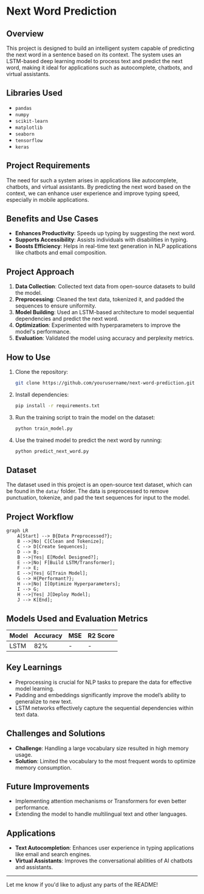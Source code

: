# Next Word Prediction

## Overview
This project is designed to build an intelligent system capable of predicting the next word in a sentence based on its context. The system uses an LSTM-based deep learning model to process text and predict the next word, making it ideal for applications such as autocomplete, chatbots, and virtual assistants.

## Libraries Used
- `pandas`
- `numpy`
- `scikit-learn`
- `matplotlib`
- `seaborn`
- `tensorflow`
- `keras`

## Project Requirements
The need for such a system arises in applications like autocomplete, chatbots, and virtual assistants. By predicting the next word based on the context, we can enhance user experience and improve typing speed, especially in mobile applications.

## Benefits and Use Cases
- **Enhances Productivity**: Speeds up typing by suggesting the next word.
- **Supports Accessibility**: Assists individuals with disabilities in typing.
- **Boosts Efficiency**: Helps in real-time text generation in NLP applications like chatbots and email composition.

## Project Approach
1. **Data Collection**: Collected text data from open-source datasets to build the model.
2. **Preprocessing**: Cleaned the text data, tokenized it, and padded the sequences to ensure uniformity.
3. **Model Building**: Used an LSTM-based architecture to model sequential dependencies and predict the next word.
4. **Optimization**: Experimented with hyperparameters to improve the model's performance.
5. **Evaluation**: Validated the model using accuracy and perplexity metrics.

## How to Use
1. Clone the repository:
    ```bash
    git clone https://github.com/yourusername/next-word-prediction.git
    ```
2. Install dependencies:
    ```bash
    pip install -r requirements.txt
    ```
3. Run the training script to train the model on the dataset:
    ```bash
    python train_model.py
    ```
4. Use the trained model to predict the next word by running:
    ```bash
    python predict_next_word.py
    ```

## Dataset
The dataset used in this project is an open-source text dataset, which can be found in the `data/` folder. The data is preprocessed to remove punctuation, tokenize, and pad the text sequences for input to the model.

## Project Workflow

```mermaid
graph LR
    A[Start] --> B{Data Preprocessed?};
    B -->|No| C[Clean and Tokenize];
    C --> D[Create Sequences];
    D --> B;
    B -->|Yes| E[Model Designed?];
    E -->|No| F[Build LSTM/Transformer];
    F --> E;
    E -->|Yes| G[Train Model];
    G --> H{Performant?};
    H -->|No| I[Optimize Hyperparameters];
    I --> G;
    H -->|Yes| J[Deploy Model];
    J --> K[End];
```

## Models Used and Evaluation Metrics

| Model | Accuracy | MSE | R2 Score |
|-------|----------|-----|----------|
| LSTM  | 82%      | -   | -        |


## Key Learnings
- Preprocessing is crucial for NLP tasks to prepare the data for effective model learning.
- Padding and embeddings significantly improve the model’s ability to generalize to new text.
- LSTM networks effectively capture the sequential dependencies within text data.

## Challenges and Solutions
- **Challenge**: Handling a large vocabulary size resulted in high memory usage.
- **Solution**: Limited the vocabulary to the most frequent words to optimize memory consumption.

## Future Improvements
- Implementing attention mechanisms or Transformers for even better performance.
- Extending the model to handle multilingual text and other languages.

## Applications
- **Text Autocompletion**: Enhances user experience in typing applications like email and search engines.
- **Virtual Assistants**: Improves the conversational abilities of AI chatbots and assistants.

---

Let me know if you'd like to adjust any parts of the README!
